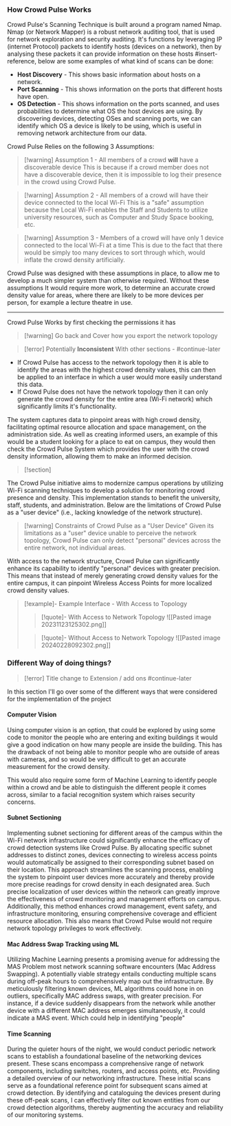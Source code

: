 ### How Crowd Pulse Works

Crowd Pulse's Scanning Technique is built around a program named Nmap. Nmap (or Network Mapper) is a robust network auditing tool, that is used for network exploration and security auditing. It's functions by leveraging IP (internet Protocol) packets to identify hosts (devices on a network), then by analysing these packets it can provide information on these hosts #insert-reference, below are some examples of what kind of scans can be done:
- **Host Discovery** - This shows basic information about hosts on a network.
- **Port Scanning** - This shows information on the ports that different hosts have open.
- **OS Detection** - This shows information on the ports scanned, and uses probabilities to determine what OS the host devices are using.
By discovering devices, detecting OSes and scanning ports, we can identify which OS a device is likely to be using, which is useful in removing network architecture from our data.

Crowd Pulse Relies on the following 3 Assumptions:

> [!warning] Assumption 1 - All members of a crowd **will** have a discoverable device
> This is because if a crowd member does not have a discoverable device, then it is impossible to log their presence in the crowd using Crowd Pulse.

> [!warning] Assumption 2 - All members of a crowd will have their device connected to the local Wi-Fi
> This is a "safe" assumption because the Local Wi-Fi enables the Staff and Students to utilize university resources, such as Computer and Study Space booking, etc.

> [!warning] Assumption 3 - Members of a crowd will have only 1 device connected to the local Wi-Fi at a time
> This is due to the fact that there would be simply too many devices to sort through which, would inflate the crowd density artificially.

Crowd Pulse was designed with these assumptions in place, to allow me to develop a much simpler system than otherwise required. Without these assumptions It would require more work, to determine an accurate crowd density value for areas, where there are likely to be more devices per person, for example a lecture theatre in use.

---

Crowd Pulse Works by first checking the permissions it has
> [!warning] Go back and Cover how you export the network topology

> [!error] Potentially **Inconsistent** With other sections - #continue-later

- If Crowd Pulse has access to the network topology then it is able to identify the areas with the highest crowd density values, this can then be applied to an interface in which a user would more easily understand this data.
- If Crowd Pulse does not have the network topology then it can only generate the crowd density for the entire area (Wi-Fi network) which significantly limits it's functionality.

The system captures data to pinpoint areas with high crowd density, facilitating optimal resource allocation and space management, on the administration side. As well as creating informed users, an example of this would be a student looking for a place to eat on campus, they would then check the Crowd Pulse System which provides the user with the crowd density information, allowing them to make an informed decision.

> [!section]

The Crowd Pulse initiative aims to modernize campus operations by utilizing Wi-Fi scanning techniques to develop a solution for monitoring crowd presence and density. This implementation stands to benefit the university, staff, students, and administration. Below are the limitations of Crowd Pulse as a "user device" (i.e., lacking knowledge of the network structure).

> [!warning] Constraints of Crowd Pulse as a "User Device"
> Given its limitations as a "user" device unable to perceive the network topology, Crowd Pulse can only detect "personal" devices across the entire network, not individual areas.

With access to the network structure, Crowd Pulse can significantly enhance its capability to identify "personal" devices with greater precision. This means that instead of merely generating crowd density values for the entire campus, it can pinpoint Wireless Access Points for more localized crowd density values.

> [!example]- Example Interface - With Access to Topology
>
> > [!quote]- With Access to Network Topology
> > ![[Pasted image 20231123125302.png]]
>
> > [!quote]- Without Access to Network Topology
> > ![[Pasted image 20240228092302.png]]

### Different Way of doing things?

> [!error] Title change to Extension / add ons #continue-later

In this section I'll go over some of the different ways that were considered for the implementation of the project

#### Computer Vision

Using computer vision is an option, that could be explored by using some code to monitor the people who are entering and exiting buildings it would give a good indication on how many people are inside the building. This has the drawback of not being able to monitor people who are outside of areas with cameras, and so would be very difficult to get an accurate measurement for the crowd density.

This would also require some form of Machine Learning to identify people within a crowd and be able to distinguish the different people it comes across, similar to a facial recognition system which raises security concerns.

#### Subnet Sectioning

Implementing subnet sectioning for different areas of the campus within the Wi-Fi network infrastructure could significantly enhance the efficacy of crowd detection systems like Crowd Pulse. By allocating specific subnet addresses to distinct zones, devices connecting to wireless access points would automatically be assigned to their corresponding subnet based on their location. This approach streamlines the scanning process, enabling the system to pinpoint user devices more accurately and thereby provide more precise readings for crowd density in each designated area. Such precise localization of user devices within the network can greatly improve the effectiveness of crowd monitoring and management efforts on campus. Additionally, this method enhances crowd management, event safety, and infrastructure monitoring, ensuring comprehensive coverage and efficient resource allocation. This also means that Crowd Pulse would not require network topology privileges to work effectively.

#### Mac Address Swap Tracking using ML

Utilizing Machine Learning presents a promising avenue for addressing the MAS Problem most network scanning software encounters (Mac Address Swapping). A potentially viable strategy entails conducting multiple scans during off-peak hours to comprehensively map out the infrastructure. By meticulously filtering known devices, ML algorithms could hone in on outliers, specifically MAC address swaps, with greater precision. For instance, if a device suddenly disappears from the network while another device with a different MAC address emerges simultaneously, it could indicate a MAS event. Which could help in identifying "people"

#### Time Scanning

During the quieter hours of the night, we would conduct periodic network scans to establish a foundational baseline of the networking devices present. These scans encompass a comprehensive range of network components, including switches, routers, and access points, etc. Providing a detailed overview of our networking infrastructure. These initial scans serve as a foundational reference point for subsequent scans aimed at crowd detection. By identifying and cataloguing the devices present during these off-peak scans, I can effectively filter out known entities from our crowd detection algorithms, thereby augmenting the accuracy and reliability of our monitoring systems.
